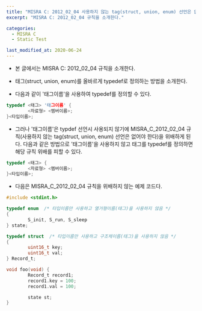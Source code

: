```yaml
---
title: "MISRA C: 2012_02_04 사용하지 않는 tag(struct, union, enum) 선언은 없어야 한다."
excerpt: "MISRA C: 2012_02_04 규칙을 소개한다."

categories:
  - MISRA C
  - Static Test

last_modified_at: 2020-06-24
---
```

- 본 글에서는 MISRA C: 2012_02_04 규칙을 소개한다.
- 태그(struct, union, enum)를 올바르게 typedef로 정의하는 방법을 소개한다.

- 다음과 같이 '태그이름'을 사용하여 typedef를 정의할 수 있다.

```c
typedef <태그> '태그이름' {
       	<자료형> <멤버이름>;
}<타입이름>;
```

- 그러나 '태그이름'은 typdef 선언시 사용되지 않기에 MISRA_C_2012_02_04 규칙(사용하지 않는 tag(struct, union, enum) 선언은 없어야 한다)을 위배하게 된다. 다음과 같은 방법으로 '태그이름'을 사용하지 않고 태그를 typedef를 정의하면 해당 규칙 위배를 피할 수 있다.

```c
typedef <태그> {
       	<자료형> <멤버이름>;
}<타입이름>;
```

- 다음은 MISRA_C_2012_02_04 규칙을 위배하지 않는 예제 코드다.

```c
#include <stdint.h>

typedef enum  /* 타입이름만 사용하고 열거형이름(태그)을 사용하지 않음 */
{
       	S_init, S_run, S_sleep
} state;

typedef struct  /* 타입이름만 사용하고 구조체이름(태그)을 사용하지 않음 */
{
       	uint16_t key;
       	uint16_t val;
} Record_t;

void foo(void) {
       	Record_t record1;
       	record1.key = 100;
       	record1.val = 100;

       	state st;
}
```
